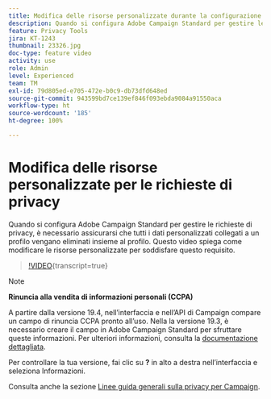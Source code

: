 ```yaml
---
title: Modifica delle risorse personalizzate durante la configurazione di Adobe Campaign Standard per le richieste di accesso a dati personali
description: Quando si configura Adobe Campaign Standard per gestire le richieste di privacy, è necessario assicurarsi che tutti i dati personalizzati collegati a un profilo vengano eliminati insieme al profilo. Questo video spiega come modificare le risorse personalizzate per soddisfare questo requisito.
feature: Privacy Tools
jira: KT-1243
thumbnail: 23326.jpg
doc-type: feature video
activity: use
role: Admin
level: Experienced
team: TM
exl-id: 79d805ed-e705-472e-b0c9-db73dfd648ed
source-git-commit: 943599bd7ce139ef846f093ebda9084a91550aca
workflow-type: ht
source-wordcount: '185'
ht-degree: 100%

---
```


# Modifica delle risorse personalizzate per le richieste di privacy

Quando si configura Adobe Campaign Standard per gestire le richieste di privacy, è necessario assicurarsi che tutti i dati personalizzati collegati a un profilo vengano eliminati insieme al profilo. Questo video spiega come modificare le risorse personalizzate per soddisfare questo requisito.

>[!VIDEO](https://video.tv.adobe.com/v/23326?learn=on){transcript=true}

>[!NOTE]
>
>**Rinuncia alla vendita di informazioni personali (CCPA)**
>
>A partire dalla versione 19.4, nell’interfaccia e nell’API di Campaign compare un campo di rinuncia CCPA pronto all’uso. Nella la versione 19.3, è necessario creare il campo in Adobe Campaign Standard per sfruttare queste informazioni. Per ulteriori informazioni, consulta la [documentazione dettagliata](https://experienceleague.adobe.com/docs/campaign-standard/using/getting-started/privacy/privacy-requests.html?lang=it#privacy-requests).
>
> Per controllare la tua versione, fai clic su **?** in alto a destra nell’interfaccia e seleziona Informazioni.

Consulta anche la sezione [Linee guida generali sulla privacy per Campaign](https://experienceleague.adobe.com/docs/campaign-classic/using/getting-started/privacy/privacy-management.html?lang=it).
